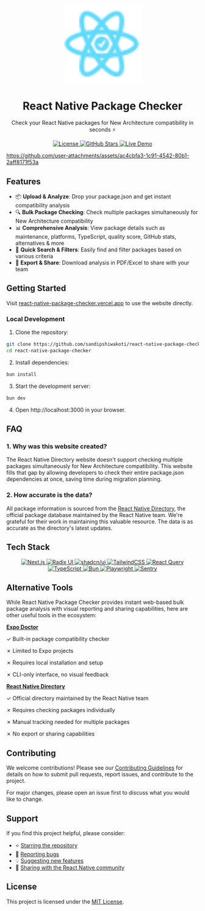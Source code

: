 <div align="center">
  <img src="public/logo.svg" alt="React Native Package Checker Logo" width="200" style="margin-bottom: 0;"/>
  <div style="font-family: 'Inter', sans-serif; margin-top: 0;">
    <h1><strong>React Native Package Checker</strong></h1>
    <p>Check your React Native packages for New Architecture compatibility in seconds ⚡️</p>
  </div>

<p align="center">
    <a href="https://github.com/sandipshiwakoti/react-native-package-checker/blob/main/LICENSE">
      <img src="https://img.shields.io/github/license/sandipshiwakoti/react-native-package-checker" alt="License" />
    </a>
    <a href="https://github.com/sandipshiwakoti/react-native-package-checker/stargazers">
      <img src="https://img.shields.io/github/stars/sandipshiwakoti/react-native-package-checker" alt="GitHub Stars" />
    </a>
    <a href="https://react-native-package-checker.vercel.app">
      <img src="https://img.shields.io/badge/view-live%20demo-blue" alt="Live Demo" />
    </a>
  </p>
</div>

https://github.com/user-attachments/assets/ac4cbfa3-1c91-4542-80b1-2aff8171f53a

## Features

- 📦 **Upload & Analyze**: Drop your package.json and get instant compatibility analysis
- 🔍 **Bulk Package Checking**: Check multiple packages simultaneously for New Architecture compatibility
- 📊 **Comprehensive Analysis**: View package details such as maintenance, platforms, TypeScript, quality score, GitHub stats, alternatives & more
- 🔎 **Quick Search & Filters**: Easily find and filter packages based on various criteria
- 💾 **Export & Share**: Download analysis in PDF/Excel to share with your team

## Getting Started

Visit [react-native-package-checker.vercel.app](https://react-native-package-checker.vercel.app) to use the website directly.

### Local Development

1. Clone the repository:

```bash
git clone https://github.com/sandipshiwakoti/react-native-package-checker.git
cd react-native-package-checker
```

2. Install dependencies:

```bash
bun install
```

3. Start the development server:

```bash
bun dev
```

4. Open http://localhost:3000 in your browser.

## FAQ

### 1. Why was this website created?

The React Native Directory website doesn't support checking multiple packages simultaneously for New Architecture compatibility. This website fills that gap by allowing developers to check their entire package.json dependencies at once, saving time during migration planning.

### 2. How accurate is the data?

All package information is sourced from the [React Native Directory](https://reactnative.directory), the official package database maintained by the React Native team. We're grateful for their work in maintaining this valuable resource. The data is as accurate as the directory's latest updates.

## Tech Stack

<p align="center">
  <a href="https://nextjs.org">
    <img src="https://img.shields.io/badge/Next.js-black?style=for-the-badge&logo=next.js&logoColor=white" alt="Next.js" />
  </a>
  <a href="https://www.radix-ui.com">
    <img src="https://img.shields.io/badge/Radix_UI-black?style=for-the-badge&logo=radixui&logoColor=white" alt="Radix UI" />
  </a>
  <a href="https://ui.shadcn.com">
    <img src="https://img.shields.io/badge/shadcn/ui-black?style=for-the-badge&logo=shadcnui&logoColor=white" alt="shadcn/ui" />
  </a>
  <a href="https://tailwindcss.com">
    <img src="https://img.shields.io/badge/Tailwind_CSS-38B2AC?style=for-the-badge&logo=tailwind-css&logoColor=white" alt="TailwindCSS" />
  </a>
  <a href="https://tanstack.com/query">
    <img src="https://img.shields.io/badge/React_Query-FF4154?style=for-the-badge&logo=react-query&logoColor=white" alt="React Query" />
  </a>
  <a href="https://www.typescriptlang.org">
    <img src="https://img.shields.io/badge/TypeScript-007ACC?style=for-the-badge&logo=typescript&logoColor=white" alt="TypeScript" />
  </a>
  <a href="https://bun.sh">
    <img src="https://img.shields.io/badge/Bun-black?style=for-the-badge&logo=bun&logoColor=white" alt="Bun" />
  </a>
   <a href="https://playwright.dev">
    <img src="https://img.shields.io/badge/-playwright-%232EAD33?style=for-the-badge&logo=playwright&logoColor=white" alt="Playwright" />
  </a>
  <a href="https://sentry.io">
    <img src="https://img.shields.io/badge/Sentry-362D59?style=for-the-badge&logo=sentry&logoColor=white" alt="Sentry" />
  </a>
</p>

## Alternative Tools

While React Native Package Checker provides instant web-based bulk package analysis with visual reporting and sharing capabilities, here are other useful tools in the ecosystem:

**[Expo Doctor](https://docs.expo.dev/workflow/doctor/)**

✓ Built-in package compatibility checker

✗ Limited to Expo projects

✗ Requires local installation and setup

✗ CLI-only interface, no visual feedback

**[React Native Directory](https://reactnative.directory)**

✓ Official directory maintained by the React Native team

✗ Requires checking packages individually

✗ Manual tracking needed for multiple packages

✗ No export or sharing capabilities

## Contributing

We welcome contributions! Please see our [Contributing Guidelines](.github/CONTRIBUTING.md) for details on how to submit pull requests, report issues, and contribute to the project.

For major changes, please open an issue first to discuss what you would like to change.

## Support

If you find this project helpful, please consider:

- ⭐️ [Starring the repository](https://github.com/sandipshiwakoti/react-native-package-checker/stargazers)
- 🐛 [Reporting bugs](https://github.com/sandipshiwakoti/react-native-package-checker/issues/new?labels=bug&template=bug_report.md)
- 💡 [Suggesting new features](https://github.com/sandipshiwakoti/react-native-package-checker/issues/new?labels=enhancement&template=feature_request.md)
- 🔄 [Sharing with the React Native community](https://twitter.com/intent/tweet?text=🚀%20Discovered%20a%20great%20tool!%20React%20Native%20Package%20Checker%20helps%20verify%20New%20Architecture%20compatibility%20for%20all%20your%20packages%20in%20seconds%20⚡️%20Try%20it%20out:%20https://react-native-package-checker.vercel.app)

## License

This project is licensed under the [MIT License](https://github.com/sandipshiwakoti/react-native-package-checker/blob/main/LICENSE).
